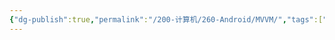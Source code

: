 ```yaml
---
{"dg-publish":true,"permalink":"/200-计算机/260-Android/MVVM/","tags":["Android/架构"],"noteIcon":""}
---
```


